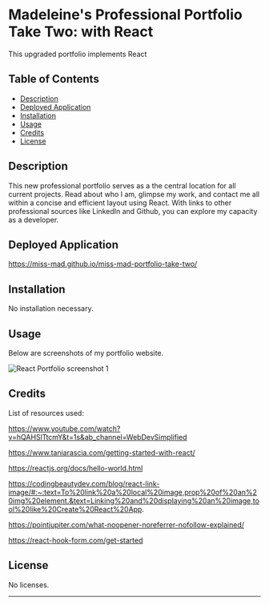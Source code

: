 # Madeleine's Professional Portfolio Take Two: with React
This upgraded portfolio implements React

## Table of Contents

- [Description](#description)
- [Deployed Application](#deployed-application)
- [Installation](#installation)
- [Usage](#usage)
- [Credits](#credits)
- [License](#license)

## Description

This new professional portfolio serves as a the central location for all current projects. Read about who I am, glimpse my work, and contact me all within a concise and efficient layout using React. With links to other professional sources like LinkedIn and Github, you can explore my capacity as a developer.

## Deployed Application

https://miss-mad.github.io/miss-mad-portfolio-take-two/

## Installation

No installation necessary.

## Usage

Below are screenshots of my portfolio website.

![React Portfolio screenshot 1](./src/components/assets/react_portfolio_screenshot1.JPG)

## Credits

List of resources used:

https://www.youtube.com/watch?v=hQAHSlTtcmY&t=1s&ab_channel=WebDevSimplified

https://www.taniarascia.com/getting-started-with-react/

https://reactjs.org/docs/hello-world.html

https://codingbeautydev.com/blog/react-link-image/#:~:text=To%20link%20a%20local%20image,prop%20of%20an%20img%20element.&text=Linking%20and%20displaying%20an%20image,tool%20like%20Create%20React%20App.

https://pointjupiter.com/what-noopener-noreferrer-nofollow-explained/

https://react-hook-form.com/get-started

## License

No licenses.

---